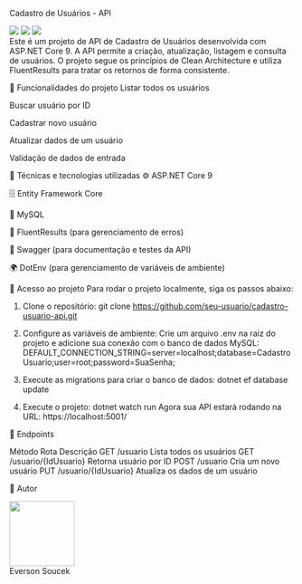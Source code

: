 Cadastro de Usuários - API
<div> <img src="https://img.shields.io/badge/Status-Em_Andamento-yellow">
<img src="https://img.shields.io/github/languages/top/EversonSoucek/ControleUsuarios-api-aspnet">
<img src="https://img.shields.io/github/languages/code-size/EversonSoucek/ControleUsuarios-api-aspnet"> </div>
Este é um projeto de API de Cadastro de Usuários desenvolvida com ASP.NET Core 9. A API permite a criação, atualização, listagem e consulta de usuários. O projeto segue os princípios de Clean Architecture e utiliza FluentResults para tratar os retornos de forma consistente.

:hammer: Funcionalidades do projeto
Listar todos os usuários

Buscar usuário por ID

Cadastrar novo usuário

Atualizar dados de um usuário

Validação de dados de entrada

:wrench: Técnicas e tecnologias utilizadas
⚙️ ASP.NET Core 9

🗄️ Entity Framework Core

💾 MySQL

📜 FluentResults (para gerenciamento de erros)

📝 Swagger (para documentação e testes da API)

🌍 DotEnv (para gerenciamento de variáveis de ambiente)

:file_folder: Acesso ao projeto
Para rodar o projeto localmente, siga os passos abaixo:

1. Clone o repositório:
git clone https://github.com/seu-usuario/cadastro-usuario-api.git

2. Configure as variáveis de ambiente:
Crie um arquivo .env na raiz do projeto e adicione sua conexão com o banco de dados MySQL:
DEFAULT_CONNECTION_STRING=server=localhost;database=CadastroUsuario;user=root;password=SuaSenha;

3. Execute as migrations para criar o banco de dados:
dotnet ef database update

4. Execute o projeto:
dotnet watch run
Agora sua API estará rodando na URL: https://localhost:5001/

📌 Endpoints

Método	Rota	Descrição
GET	/usuario	Lista todos os usuários
GET	/usuario/{IdUsuario}	Retorna usuário por ID
POST	/usuario	Cria um novo usuário
PUT	/usuario/{IdUsuario}	Atualiza os dados de um usuário

:pencil: Autor

<img src='https://avatars.githubusercontent.com/u/105561519?v=4' width=115><br> Everson Soucek